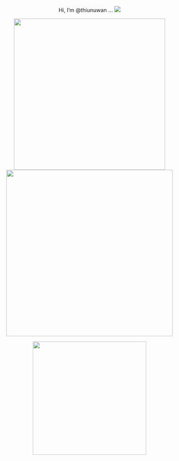 
<p align = "center">
  Hi, I’m @thiunuwan ...
  
   <img src="https://komarev.com/ghpvc/?username=thiunuwan&label=views&color=000011" /> 
</p>


<p align = "center">
  <img src = "https://github-readme-stats.vercel.app/api?username=thiunuwan&theme=dark&hide_border=true&include_all_commits=false&count_private=true" width = 400>
  <img src = "https://github-readme-streak-stats.herokuapp.com?user=thiunuwan&theme=dark&hide_border=true" width = 440>
  
</p>

<p align = "center">
  <img src = "https://github-readme-stats.vercel.app/api/top-langs/?username=thiunuwan&theme=dark&hide_border=true&include_all_commits=true&count_private=true&layout=compact" width = 300>

</p>





